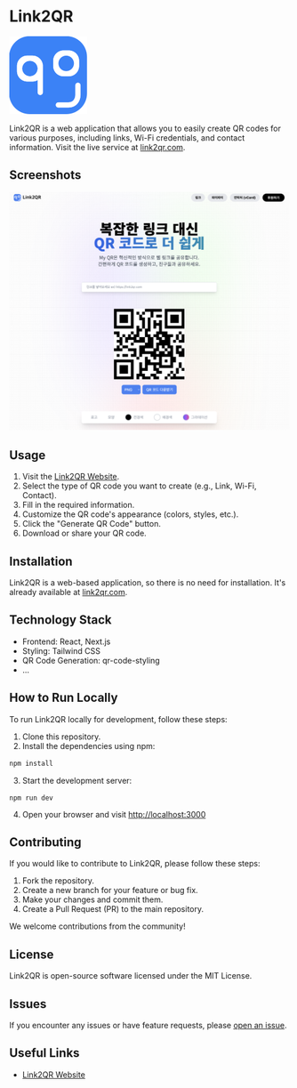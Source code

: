 # Link2QR

![Link2QR Logo](./public/link2qr_small.png)

Link2QR is a web application that allows you to easily create QR codes for various purposes, including links, Wi-Fi credentials, and contact information. Visit the live service at [link2qr.com](https://link2qr.com).

## Screenshots

![Web Screenshot](./public/web-screenshot.png)

## Usage

1. Visit the [Link2QR Website](https://link2qr.com).
2. Select the type of QR code you want to create (e.g., Link, Wi-Fi, Contact).
3. Fill in the required information.
4. Customize the QR code's appearance (colors, styles, etc.).
5. Click the "Generate QR Code" button.
6. Download or share your QR code.

## Installation

Link2QR is a web-based application, so there is no need for installation. It's already available at [link2qr.com](https://link2qr.com).

## Technology Stack

- Frontend: React, Next.js
- Styling: Tailwind CSS
- QR Code Generation: qr-code-styling
- ...

## How to Run Locally

To run Link2QR locally for development, follow these steps:

1. Clone this repository.
2. Install the dependencies using npm:

```bash
npm install
```

3. Start the development server:
```
npm run dev
```

4. Open your browser and visit [http://localhost:3000](http://localhost:3000)


## Contributing

If you would like to contribute to Link2QR, please follow these steps:

1. Fork the repository.
2. Create a new branch for your feature or bug fix.
3. Make your changes and commit them.
4. Create a Pull Request (PR) to the main repository.

We welcome contributions from the community!

## License

Link2QR is open-source software licensed under the MIT License.

## Issues

If you encounter any issues or have feature requests, please [open an issue](https://github.com/your-link2qr-repo/issues).


## Useful Links

- [Link2QR Website](https://link2qr.com)